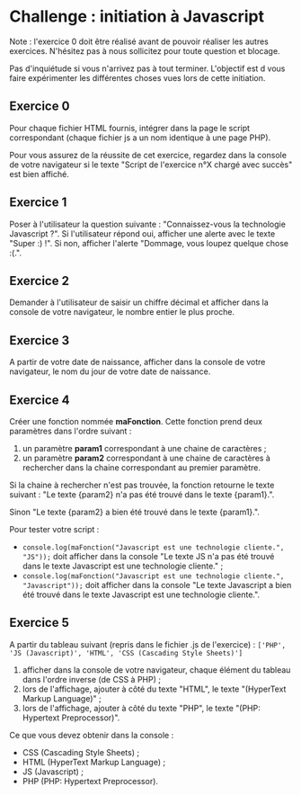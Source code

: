 # Challenge : initiation à Javascript

Note : l'exercice 0 doit être réalisé avant de pouvoir réaliser les autres exercices. N'hésitez pas à nous sollicitez pour toute question et blocage.

Pas d'inquiétude si vous n'arrivez pas à tout terminer. L'objectif est d vous faire expérimenter les différentes choses vues lors de cette initiation. 

## Exercice 0
Pour chaque fichier HTML fournis, intégrer dans la page le script correspondant (chaque fichier js a un nom identique à une page PHP). 

Pour vous assurez de la réussite de cet exercice, regardez dans la console de votre navigateur si le texte "Script de l'exercice n°X chargé avec succès" est bien affiché.

## Exercice 1
Poser à l'utilisateur la question suivante : "Connaissez-vous la technologie Javascript ?". Si l'utilisateur répond oui, afficher une alerte avec le texte "Super :) !". Si non, afficher l'alerte "Dommage, vous loupez quelque chose :(.".

## Exercice 2
Demander à l'utilisateur de saisir un chiffre décimal et afficher dans la console de votre navigateur, le nombre entier le plus proche.

## Exercice 3
A partir de votre date de naissance, afficher dans la console de votre navigateur, le nom du jour de votre date de naissance.

## Exercice 4
Créer une fonction nommée **maFonction**. Cette fonction prend deux paramètres dans l'ordre suivant :

1. un paramètre **param1** correspondant à une chaine de caractères ;
2. un paramètre **param2** correspondant à une chaine de caractères à rechercher dans la chaine correspondant au premier paramètre.

Si la chaine à rechercher n'est pas trouvée, la fonction retourne le texte suivant : "Le texte {param2} n'a pas été trouvé dans le texte {param1}.".

Sinon "Le texte {param2} a bien été trouvé dans le texte {param1}.".

Pour tester votre script :

* `console.log(maFonction("Javascript est une technologie cliente.", "JS"));` doit afficher dans la console "Le texte JS n'a pas été trouvé dans le texte Javascript est une technologie cliente." ;
* `console.log(maFonction("Javascript est une technologie cliente.", "Javascript"));` doit afficher dans la console "Le texte Javascript a bien été trouvé dans le texte Javascript est une technologie cliente.".

## Exercice 5
A partir du tableau suivant (repris dans le fichier .js de l'exercice) :
`['PHP', 'JS (Javascript)', 'HTML', 'CSS (Cascading Style Sheets)']`

1. afficher dans la console de votre navigateur, chaque élément du tableau dans l'ordre inverse (de CSS à PHP) ;
2. lors de l'affichage, ajouter à côté du texte "HTML", le texte "(HyperText Markup Language)" ;
3. lors de l'affichage, ajouter à côté du texte "PHP", le texte "(PHP: Hypertext Preprocessor)".

Ce que vous devez obtenir dans la console :

* CSS (Cascading Style Sheets) ;
* HTML (HyperText Markup Language) ;
* JS (Javascript) ;
* PHP (PHP: Hypertext Preprocessor).